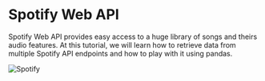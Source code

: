 # Spotify Web API

Spotify Web API provides easy access to a huge library of songs and theirs audio features. At this tutorial, we will learn how to retrieve data from multiple Spotify API endpoints and how to play with it using pandas.


![Spotify](https://upload.wikimedia.org/wikipedia/commons/3/33/Spotify_logo13.png)

